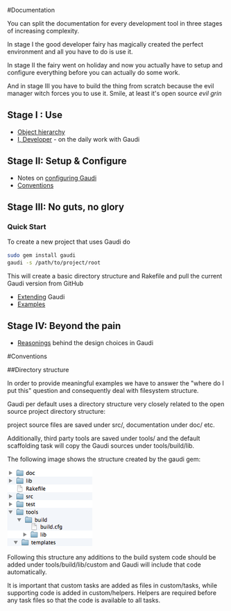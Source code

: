 #Documentation

You can split the documentation for every development tool in three stages of increasing complexity.

In stage I the good developer fairy has magically created the perfect environment and all you have to do is use it.

In stage II the fairy went on holiday and now you actually have to setup and configure everything before you can actually do some work.

And in stage III you have to build the thing from scratch because the evil manager witch forces you to use it. Smile, at least it's open source <em>evil grin</em>

## Stage I : Use

  * [Object hierarchy](HIERARCHY.md) 
  * [I, Developer](DEV.md) - on the daily work with Gaudi 

## Stage II: Setup & Configure

  * Notes on [configuring Gaudi](CONFIGURATION.md)
  * [Conventions](CONVENTIONS.md)

## Stage III: No guts, no glory
 
### Quick Start

To create a new project that uses Gaudi do

```bash
sudo gem install gaudi
gaudi -s /path/to/project/root
```

This will create a basic directory structure and Rakefile and pull the current Gaudi version from GitHub

 * [Extending](EXTENDING.md) Gaudi
 * [Examples](examples/) 

## Stage IV: Beyond the pain

 * [Reasonings](REASONINGS.md) behind the design choices in Gaudi

#Conventions

##Directory structure

In order to provide meaningful examples we have to answer the "where do I put this" question and consequently deal with filesystem structure.

Gaudi per default uses a directory structure very closely related to the open source project directory structure:

project source files are saved under src/, documentation under doc/ etc.

Additionally, third party tools are saved under tools/ and the default scaffolding task will copy the Gaudi sources under tools/build/lib.

The following image shows the structure created by the gaudi gem:

![directory structure](directory_structure.png)

Following this structure any additions to the build system code should be added under tools/build/lib/custom and Gaudi will include that code automatically.

It is important that custom tasks are added as files in custom/tasks, while supporting code is added in custom/helpers. Helpers are required before any task files so that the code is available to all tasks.
